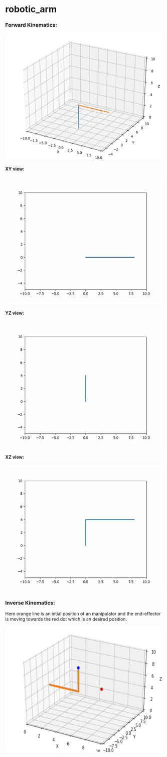 # robotic_arm

### Forward Kinematics:

<img src="results/forward-kinematics.gif" width="500" height="400"/>

#### XY view:

<img src="results/xy-view.gif" width="500" height="400"/>

#### YZ view:

<img src="results/yz-view.gif" width="500" height="400"/>

#### XZ view:

<img src="results/xz-view.gif" width="500" height="400"/>



### Inverse Kinematics:
Here orange line is an intial position of an manipulator and the end-effector is moving towards the red dot which is an desired position.

<img src="results/inverse-kinematics.gif" width="500" height="400"/>
